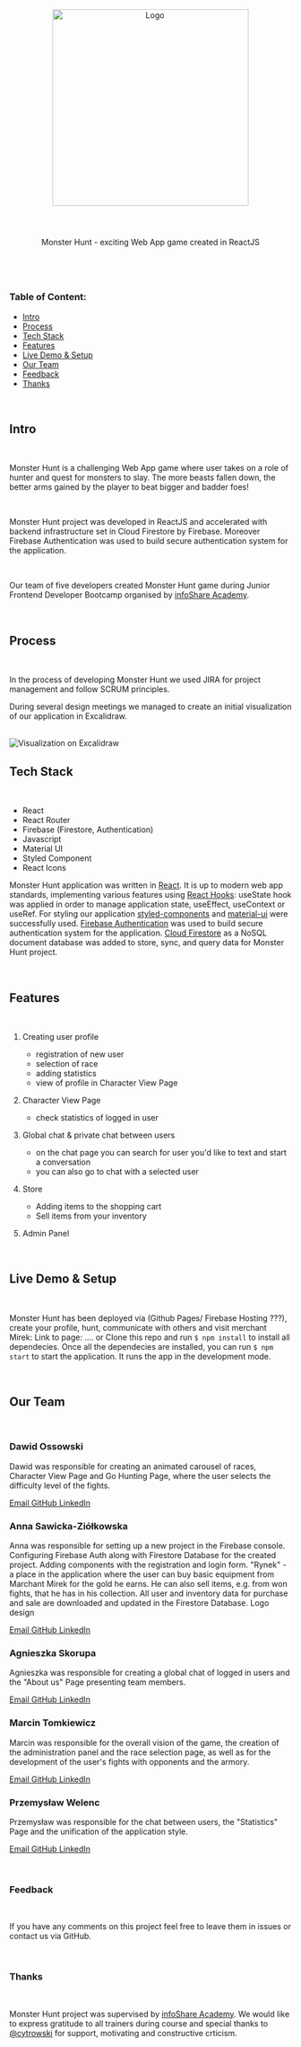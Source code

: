 <div align="center">
<img  src="https://firebasestorage.googleapis.com/v0/b/monster-hunt-v1.appspot.com/o/logo-monster-hunt.png?alt=media&token=9e1bc6fd-5b99-4c3a-9b18-091a7a3f5fb8"  alt="Logo" width="350px">
</div>
<br>
<div align="center">

#

Monster Hunt - exciting Web App game created in ReactJS

#

</div>

<br>

### Table of Content:

- [Intro](#intro)
- [Process](#process)
- [Tech Stack](#tech-stack)
- [Features](#features)
- [Live Demo & Setup](#live-demo-&-setup)
- [Our Team](#our-scrum-developement-team)
- [Feedback](#feedback)
- [Thanks](#thanks)

<br>

## Intro

<br>

Monster Hunt is a challenging Web App game where user takes on a role of hunter and quest for monsters to slay. The more beasts fallen down, the better arms gained by the player to beat bigger and badder foes!

<br>

Monster Hunt project was developed in ReactJS and accelerated with backend infrastructure set in Cloud Firestore by Firebase. Moreover Firebase Authentication was used to build secure authentication system for the application.

<br>

Our team of five developers created Monster Hunt game during Junior Frontend Developer Bootcamp organised by [infoShare Academy](https://github.com/infoshareacademy).

<br>

## Process

<br>

In the process of developing Monster Hunt we used JIRA for project management and follow SCRUM principles.

During several design meetings we managed to create an initial visualization of our application in Excalidraw.

 <br>

<img src="https://firebasestorage.googleapis.com/v0/b/monster-hunt-v1.appspot.com/o/excalidraw.png?alt=media&token=58545bcf-db48-4161-97ec-8af8f38fffcf" alt="Visualization on Excalidraw">

<br>

## Tech Stack

<br>

- React
- React Router
- Firebase (Firestore, Authentication)
- Javascript
- Material UI
- Styled Component
- React Icons

Monster Hunt application was written in <a href="https://en.reactjs.org/" target="_blank">React</a>.
It is up to modern web app standards, implementing various features using <a href="https://en.reactjs.org/docs/hooks-intro.html" target="_blank">React Hooks</a>: useState hook was applied in order to manage application state, useEffect, useContext or useRef.
For styling our application <a href="https://styled-components.com/" target="_blank">styled-components</a> and <a href="https://material-ui.com/" target="_blank">material-ui</a> were successfully used.
<a href="https://firebase.google.com/products/auth" target="_blank">Firebase Authentication</a> was used to build secure authentication system for the application.
<a href="https://firebase.google.com/products/firestore" target="_blank">Cloud Firestore</a> as a NoSQL document database was added to store, sync, and query data for Monster Hunt project.

<br>

## Features

<br>

1. Creating user profile

   - registration of new user
   - selection of race
   - adding statistics
   - view of profile in Character View Page

2. Character View Page

   - check statistics of logged in user

3. Global chat & private chat between users

   - on the chat page you can search for user you'd like to text and start a conversation
   - you can also go to chat with a selected user

4. Store

   - Adding items to the shopping cart
   - Sell items from your inventory

5. Admin Panel

<br>

## Live Demo & Setup

<br>

Monster Hunt has been deployed via (Github Pages/ Firebase Hosting ???), create your profile, hunt, communicate with others and visit merchant Mirek: Link to page: ....
or
Clone this repo and run `$ npm install` to install all dependecies.
Once all the dependecies are installed, you can run `$ npm start` to start the application.
It runs the app in the development mode.

<br>

## Our Team

<br>

### Dawid Ossowski

Dawid was responsible for creating an animated carousel of races, Character View Page and Go Hunting Page, where the user selects the difficulty level of the fights.

[Email ](ossowski.dawid@gmail.com)
[GitHub ](https://github.com/ossowskid)
[LinkedIn ](https://www.linkedin.com/in/dawid-ossowski/)

### Anna Sawicka-Ziółkowska

Anna was responsible for setting up a new project in the Firebase console. Configuring Firebase Auth along with Firestore Database for the created project. Adding components with the registration and login form.
"Rynek" - a place in the application where the user can buy basic equipment from Marchant Mirek for the gold he earns. He can also sell items, e.g. from won fights, that he has in his collection. All user and inventory data for purchase and sale are downloaded and updated in the Firestore Database.
Logo design

[Email ](aniasawicka@gmail.com)
[GitHub ](https://github.com/AnnaSawickaZiolkowska)
[LinkedIn ](https://www.linkedin.com/in/AnnaSawickaZiolkowska/)

### Agnieszka Skorupa

Agnieszka was responsible for creating a global chat of logged in users and the "About us" Page presenting team members.

[Email ](agnieszka.agata.skorupa@gmail.com)
[GitHub ](https://github.com/agaskorupa)
[LinkedIn ](https://www.linkedin.com/in/agnieszka-agata-skorupa)

### Marcin Tomkiewicz

Marcin was responsible for the overall vision of the game, the creation of the administration panel and the race selection page, as well as for the development of the user's fights with opponents and the armory.

[Email ](marc.tomk@gmail.com)
[GitHub ](https://github.com/MarcinTomkiewicz)
[LinkedIn ](https://www.linkedin.com/in/marcintomkiewicz)

### Przemysław Welenc

Przemysław was responsible for the chat between users, the "Statistics" Page and the unification of the application style.

[Email ](przewelenc@gmail.com)
[GitHub ](https://github.com/Przemo246)
[LinkedIn ](https://www.linkedin.com/in/przemyslaw-welenc)

<br>

### Feedback

<br>

If you have any comments on this project feel free to leave them in issues or contact us via GitHub.

<br>

### Thanks

<br>

Monster Hunt project was supervised by [infoShare Academy](https://github.com/infoshareacademy).
We would like to express gratitude to all trainers during course and special thanks to <a href="https://github.com/cytrowski">@cytrowski</a> for support, motivating and constructive crticism.
